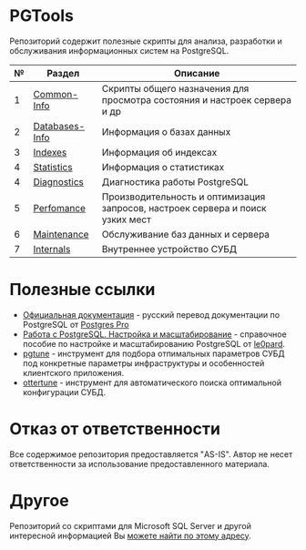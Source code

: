 # PGTools

Репозиторий содержит полезные скрипты для анализа, разработки и обслуживания информационных систем на PostgreSQL.

| № | Раздел | Описание |
| - | ------ | -------- |
| 1 | [Common-Info](PG-Common-Info) | Cкрипты общего назначения для просмотра состояния и настроек сервера и др |
| 2 | [Databases-Info](PG-Databases-Info) | Информация о базах данных |
| 3 | [Indexes](PG-Indexes) | Информация об индексах |
| 4 | [Statistics](PG-Statistics) | Информация о статистиках |
| 4 | [Diagnostics](PG-Diagnostics) | Диагностика работы PostgreSQL |
| 5 | [Perfomance](PG-Perfomance) | Производительность и оптимизация запросов, настроек сервера и поиск узких мест |
| 6 | [Maintenance](PG-Maintenance) | Обслуживание баз данных и сервера |
| 7 | [Internals](PG-Internals) | Внутреннее устройство СУБД |

# Полезные ссылки

* [Официальная документация](https://postgrespro.ru/docs/postgresql) - русский перевод документации по PostgreSQL от [Postgres Pro](https://postgrespro.ru/)
* [Работа с PostgreSQL. Настройка и масштабирование](https://postgresql.leopard.in.ua/) - справочное пособие по настройке и масштабированию PostgreSQL от [le0pard](https://github.com/le0pard/).
* [pgtune](https://pgtune.leopard.in.ua/#/) - инструмент для подбора отпимальных параметров СУБД под конкретные параметры инфраструктуры и особенностей клиентского приложения.
* [ottertune](https://github.com/cmu-db/ottertune) - инструмент для автоматического поиска оптимальной конфигурации СУБД.

# Отказ от ответственности

Все содержимое репозитория предоставляется "AS-IS". Автор не несет ответственности за использование предоставленного материала.

# Другое

Репозиторий со скриптами для Microsoft SQL Server и другой интересной информацией Вы [можете найти по этому адресу](https://github.com/YPermitin/SQLServerTools).
